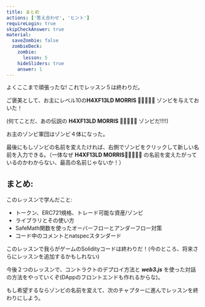 ```yaml
---
title: まとめ
actions: ['答え合わせ', 'ヒント']
requireLogin: true
skipCheckAnswer: true
material:
  saveZombie: false
  zombieDeck:
    zombie:
      lesson: 5
    hideSliders: true
    answer: 1
---
```


よくここまで頑張ったな! これでレッスン５は終わりだ。

ご褒美として、お主にレベル10の**H4XF13LD MORRIS 💯💯😎💯💯** ゾンビを与えておいた！

(何てことだ、あの伝説の **H4XF13LD MORRIS 💯💯😎💯💯** ゾンビだ!!!!)

お主のゾンビ軍団はゾンビ４体になった。

最後にもしゾンビの名前を変えたければ、右側でゾンビをクリックして新しい名前を入力できる。（一体なぜ **H4XF13LD MORRIS💯💯😎💯💯** の名前を変えたがっているのかわからない、最高の名前じゃないか！）

## まとめ:

このレッスンで学んだこと:

- トークン、ERC721規格、トレード可能な資産/ゾンビ
- ライブラリとその使い方
- SafeMath関数を使ったオーバーフローとアンダーフロー対策
- コード中のコメントとnatspecスタンダード

このレッスンで我らがゲームのSolidityコードは終わりだ！(今のところ、将来さらにレッスンを追加するかもしれない)

今後２つのレッスンで、コントラクトのデプロイ方法と ***web3.js*** を使った対話の方法をやっていくぞ(DAppのフロントエンドも作れるからな)。

もし希望するならゾンビの名前を変えて、次のチャプターに進んでレッスンを終わりにしよう。
